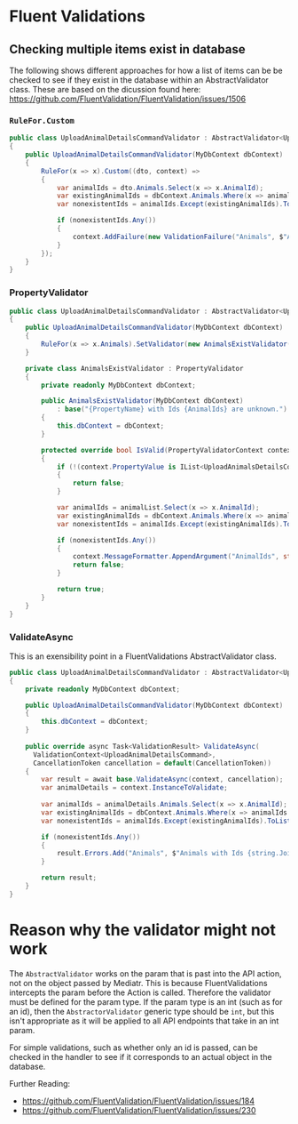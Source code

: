 # Fluent Validations

## Checking multiple items exist in database
The following shows different approaches for how a list of items can be be checked to see if they exist in the database within an AbstractValidator class.
These are based on the dicussion found here: https://github.com/FluentValidation/FluentValidation/issues/1506

### `RuleFor.Custom`
```c#
public class UploadAnimalDetailsCommandValidator : AbstractValidator<UploadAnimalDetailsCommand>
{
    public UploadAnimalDetailsCommandValidator(MyDbContext dbContext)
    {
        RuleFor(x => x).Custom((dto, context) =>
        {
            var animalIds = dto.Animals.Select(x => x.AnimalId);
            var existingAnimalIds = dbContext.Animals.Where(x => animalIds.Contains(x.Id)).ToList();
            var nonexistentIds = animalIds.Except(existingAnimalIds).ToList();

            if (nonexistentIds.Any())
            {
                context.AddFailure(new ValidationFailure("Animals", $"Animals with Ids {string.Join(", ", nonexistentIds)} are unknown."));
            }
        });
    }
}
```

### PropertyValidator
```c#
public class UploadAnimalDetailsCommandValidator : AbstractValidator<UploadAnimalDetailsCommand>
{
    public UploadAnimalDetailsCommandValidator(MyDbContext dbContext)
    {
        RuleFor(x => x.Animals).SetValidator(new AnimalsExistValidator(dbContext));
    }

    private class AnimalsExistValidator : PropertyValidator
    {
        private readonly MyDbContext dbContext;

        public AnimalsExistValidator(MyDbContext dbContext)
            : base("{PropertyName} with Ids {AnimalIds} are unknown.")
        {
            this.dbContext = dbContext;
        }

        protected override bool IsValid(PropertyValidatorContext context)
        {
            if (!(context.PropertyValue is IList<UploadAnimalsDetailsCommand> animalList))
            {
                return false;
            }

            var animalIds = animalList.Select(x => x.AnimalId);
            var existingAnimalIds = dbContext.Animals.Where(x => animalIds.Contains(x.Id)).Select(x => x.Id);
            var nonexistentIds = animalIds.Except(existingAnimalIds).ToList();

            if (nonexistentIds.Any())
            {
                context.MessageFormatter.AppendArgument("AnimalIds", string.Join(", ", nonexistentIds));
                return false;
            }

            return true;
        }
    }
}
```

### ValidateAsync
This is an exensibility point in a FluentValidations AbstractValidator class.
```c#
public class UploadAnimalDetailsCommandValidator : AbstractValidator<UploadAnimalDetailsCommand>
{
    private readonly MyDbContext dbContext;

    public UploadAnimalDetailsCommandValidator(MyDbContext dbContext)
    {
        this.dbContext = dbContext;
    }
    
    public override async Task<ValidationResult> ValidateAsync(
      ValidationContext<UploadAnimalDetailsCommand>,
      CancellationToken cancellation = default(CancellationToken))
    {
        var result = await base.ValidateAsync(context, cancellation);
        var animalDetails = context.InstanceToValidate;
        
        var animalIds = animalDetails.Animals.Select(x => x.AnimalId);
        var existingAnimalIds = dbContext.Animals.Where(x => animalIds.Contains(x.Id)).ToList();
        var nonexistentIds = animalIds.Except(existingAnimalIds).ToList();

        if (nonexistentIds.Any())
        {
            result.Errors.Add("Animals", $"Animals with Ids {string.Join(", ", nonexistentIds)} are unknown.");
        }

        return result;
    } 
}
```

# Reason why the validator might not work
The `AbstractValidator` works on the param that is past into the API action, not on the object passed by Mediatr. This is because FluentValidations intercepts the param before the Action is called. Therefore the validator must be defined for the param type. If the param type is an int (such as for an id), then the `AbstractorValidator` generic type should be `int`, but this isn't appropriate as it will be applied to all API endpoints that take in an int param.

For simple validations, such as whether only an id is passed, can be checked in the handler to see if it corresponds to an actual object in the database.

Further Reading:
 - https://github.com/FluentValidation/FluentValidation/issues/184
 - https://github.com/FluentValidation/FluentValidation/issues/230
 
